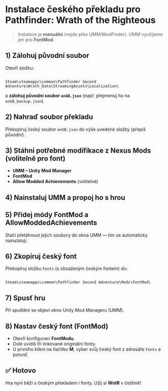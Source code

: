 # Instalace českého překladu pro **Pathfinder: Wrath of the Righteous**

> Instalace je **manuální** (nejde přes UMM/ModFinder). UMM využijeme jen pro **FontMod**.

## 1) Zálohuj původní soubor
Otevři složku:
```

Steam\steamapps\common\Pathfinder Second Adventure\Wrath_Data\StreamingAssets\Localization\

```
a **zálohuj původní soubor `enGB.json`** (např. přejmenuj ho na `enGB_backup.json`).

## 2) Nahraď soubor překladu
Překopíruj český soubor `enGB.json` do výše uvedené složky (přepiš původní).

## 3) Stáhni potřebné modifikace z Nexus Mods (volitelně pro font)
- **UMM – Unity Mod Manager**
- **FontMod**
- **Allow Modded Achievements** (volitelné)

## 4) Nainstaluj UMM a propoj ho s hrou

## 5) Přidej módy FontMod a AllowModdedAchievements
Stačí přetáhnout jejich soubory do okna UMM — tím se automaticky nainstalují.

## 6) Zkopíruj český font
Překopíruj složku `Fonts` (s obsaženým českým fontem) do:
```

Steam\steamapps\common\Pathfinder Second Adventure\Mods\FontMod\

```

## 7) Spusť hru
Při spuštění se objeví okno Unity Mod Manageru (UMM).

## 8) Nastav český font (FontMod)
- Otevři konfiguraci **FontModu**.
- Dole uvidíš tři linkované originální fonty.
- U prvního klikni na tlačítko **M**, vyber svůj český font z adresáře `Fonts` a potvrď.

## ✅ Hotovo
Hra nyní běží s českým překladem i fonty. Užij si **WotR** v češtině!

